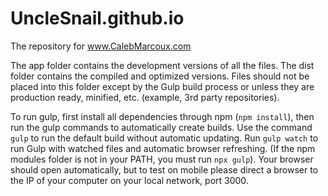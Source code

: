 # UncleSnail.github.io
The repository for www.CalebMarcoux.com

The app folder contains the development versions of all the files.
The dist folder contains the compiled and optimized versions.
Files should not be placed into this folder except by the Gulp build process or unless they are production ready, minified, etc. (example, 3rd party repositories).

To run gulp, first install all dependencies through npm (`npm install`), then run the gulp commands to automatically create builds. Use the command `gulp` to run the default build without automatic updating. Run `gulp watch` to run Gulp with watched files and automatic browser refreshing. (If the npm modules folder is not in your PATH, you must run `npx gulp`). Your browser should open automatically, but to test on mobile please direct a browser to the IP of your computer on your local network, port 3000.
